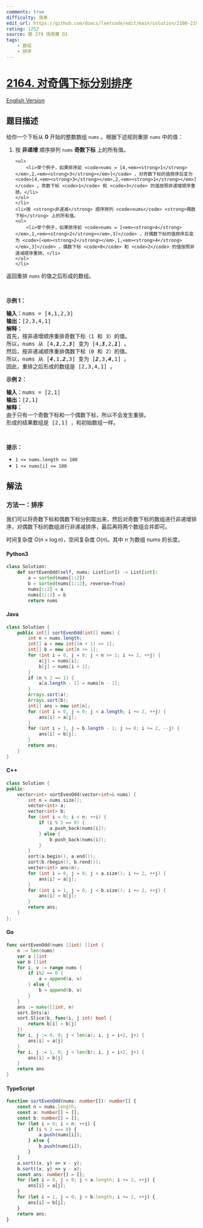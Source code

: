 ```yaml
---
comments: true
difficulty: 简单
edit_url: https://github.com/doocs/leetcode/edit/main/solution/2100-2199/2164.Sort%20Even%20and%20Odd%20Indices%20Independently/README.md
rating: 1252
source: 第 279 场周赛 Q1
tags:
    - 数组
    - 排序
---
```


<!-- problem:start -->

# [2164. 对奇偶下标分别排序](https://leetcode.cn/problems/sort-even-and-odd-indices-independently)

[English Version](/solution/2100-2199/2164.Sort%20Even%20and%20Odd%20Indices%20Independently/README_EN.md)

## 题目描述

<!-- description:start -->

<p>给你一个下标从 <strong>0</strong> 开始的整数数组 <code>nums</code> 。根据下述规则重排 <code>nums</code> 中的值：</p>

<ol>
	<li>按 <strong>非递增</strong> 顺序排列 <code>nums</code> <strong>奇数下标</strong> 上的所有值。

    <ul>
    	<li>举个例子，如果排序前 <code>nums = [4,<em><strong>1</strong></em>,2,<em><strong>3</strong></em>]</code> ，对奇数下标的值排序后变为 <code>[4,<em><strong>3</strong></em>,2,<em><strong>1</strong></em>]</code> 。奇数下标 <code>1</code> 和 <code>3</code> 的值按照非递增顺序重排。</li>
    </ul>
    </li>
    <li>按 <strong>非递减</strong> 顺序排列 <code>nums</code> <strong>偶数下标</strong> 上的所有值。
    <ul>
    	<li>举个例子，如果排序前 <code>nums = [<em><strong>4</strong></em>,1,<em><strong>2</strong></em>,3]</code> ，对偶数下标的值排序后变为 <code>[<em><strong>2</strong></em>,1,<em><strong>4</strong></em>,3]</code> 。偶数下标 <code>0</code> 和 <code>2</code> 的值按照非递减顺序重排。</li>
    </ul>
    </li>

</ol>

<p>返回重排 <code>nums</code> 的值之后形成的数组。</p>

<p>&nbsp;</p>

<p><strong>示例 1：</strong></p>

<pre>
<strong>输入：</strong>nums = [4,1,2,3]
<strong>输出：</strong>[2,3,4,1]
<strong>解释：</strong>
首先，按非递增顺序重排奇数下标（1 和 3）的值。
所以，nums 从 [4,<em><strong>1</strong></em>,2,<em><strong>3</strong></em>] 变为 [4,<em><strong>3</strong></em>,2,<em><strong>1</strong></em>] 。
然后，按非递减顺序重排偶数下标（0 和 2）的值。
所以，nums 从 [<em><strong>4</strong></em>,1,<em><strong>2</strong></em>,3] 变为 [<em><strong>2</strong></em>,3,<em><strong>4</strong></em>,1] 。
因此，重排之后形成的数组是 [2,3,4,1] 。
</pre>

<p><strong>示例 2：</strong></p>

<pre>
<strong>输入：</strong>nums = [2,1]
<strong>输出：</strong>[2,1]
<strong>解释：</strong>
由于只有一个奇数下标和一个偶数下标，所以不会发生重排。
形成的结果数组是 [2,1] ，和初始数组一样。 
</pre>

<p>&nbsp;</p>

<p><strong>提示：</strong></p>

<ul>
	<li><code>1 &lt;= nums.length &lt;= 100</code></li>
	<li><code>1 &lt;= nums[i] &lt;= 100</code></li>
</ul>

<!-- description:end -->

## 解法

<!-- solution:start -->

### 方法一：排序

我们可以将奇数下标和偶数下标分别取出来，然后对奇数下标的数组进行非递增排序，对偶数下标的数组进行非递减排序，最后再将两个数组合并即可。

时间复杂度 $O(n \times \log n)$，空间复杂度 $O(n)$。其中 $n$ 为数组 $\textit{nums}$ 的长度。

<!-- tabs:start -->

#### Python3

```python
class Solution:
    def sortEvenOdd(self, nums: List[int]) -> List[int]:
        a = sorted(nums[::2])
        b = sorted(nums[1::2], reverse=True)
        nums[::2] = a
        nums[1::2] = b
        return nums
```

#### Java

```java
class Solution {
    public int[] sortEvenOdd(int[] nums) {
        int n = nums.length;
        int[] a = new int[(n + 1) >> 1];
        int[] b = new int[n >> 1];
        for (int i = 0, j = 0; j < n >> 1; i += 2, ++j) {
            a[j] = nums[i];
            b[j] = nums[i + 1];
        }
        if (n % 2 == 1) {
            a[a.length - 1] = nums[n - 1];
        }
        Arrays.sort(a);
        Arrays.sort(b);
        int[] ans = new int[n];
        for (int i = 0, j = 0; j < a.length; i += 2, ++j) {
            ans[i] = a[j];
        }
        for (int i = 1, j = b.length - 1; j >= 0; i += 2, --j) {
            ans[i] = b[j];
        }
        return ans;
    }
}
```

#### C++

```cpp
class Solution {
public:
    vector<int> sortEvenOdd(vector<int>& nums) {
        int n = nums.size();
        vector<int> a;
        vector<int> b;
        for (int i = 0; i < n; ++i) {
            if (i % 2 == 0) {
                a.push_back(nums[i]);
            } else {
                b.push_back(nums[i]);
            }
        }
        sort(a.begin(), a.end());
        sort(b.rbegin(), b.rend());
        vector<int> ans(n);
        for (int i = 0, j = 0; j < a.size(); i += 2, ++j) {
            ans[i] = a[j];
        }
        for (int i = 1, j = 0; j < b.size(); i += 2, ++j) {
            ans[i] = b[j];
        }
        return ans;
    }
};
```

#### Go

```go
func sortEvenOdd(nums []int) []int {
	n := len(nums)
	var a []int
	var b []int
	for i, v := range nums {
		if i%2 == 0 {
			a = append(a, v)
		} else {
			b = append(b, v)
		}
	}
	ans := make([]int, n)
	sort.Ints(a)
	sort.Slice(b, func(i, j int) bool {
		return b[i] > b[j]
	})
	for i, j := 0, 0; j < len(a); i, j = i+2, j+1 {
		ans[i] = a[j]
	}
	for i, j := 1, 0; j < len(b); i, j = i+2, j+1 {
		ans[i] = b[j]
	}
	return ans
}
```

#### TypeScript

```ts
function sortEvenOdd(nums: number[]): number[] {
    const n = nums.length;
    const a: number[] = [];
    const b: number[] = [];
    for (let i = 0; i < n; ++i) {
        if (i % 2 === 0) {
            a.push(nums[i]);
        } else {
            b.push(nums[i]);
        }
    }
    a.sort((x, y) => x - y);
    b.sort((x, y) => y - x);
    const ans: number[] = [];
    for (let i = 0, j = 0; j < a.length; i += 2, ++j) {
        ans[i] = a[j];
    }
    for (let i = 1, j = 0; j < b.length; i += 2, ++j) {
        ans[i] = b[j];
    }
    return ans;
}
```

<!-- tabs:end -->

<!-- solution:end -->

<!-- problem:end -->
